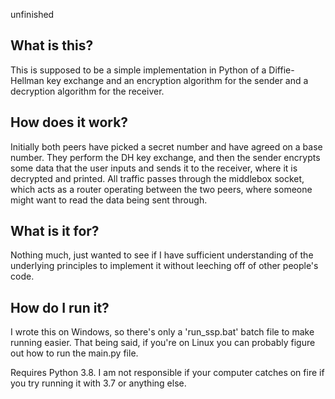 unfinished


## What is this?

This is supposed to be a simple implementation in Python of a Diffie-Hellman key exchange and an encryption algorithm for the sender and a decryption algorithm for the receiver.

## How does it work?

Initially both peers have picked a secret number and have agreed on a base number. They perform the DH key exchange, and then the sender encrypts some data that the user inputs and sends it to the receiver, where it is decrypted and printed. All traffic passes through the middlebox socket, which acts as a router operating between the two peers, where someone might want to read the data being sent through.

## What is it for?

Nothing much, just wanted to see if I have sufficient understanding of the underlying principles to implement it without leeching off of other people's code.

## How do I run it?

I wrote this on Windows, so there's only a 'run_ssp.bat' batch file to make running easier. That being said, if you're on Linux you can probably figure out how to run the main.py file.

Requires Python 3.8. I am not responsible if your computer catches on fire if you try running it with 3.7 or anything else.